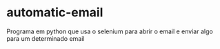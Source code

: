 # automatic-email
 Programa em python que usa o selenium para abrir o email e enviar algo para um determinado email
